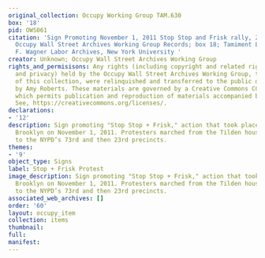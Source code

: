 ```yaml
---
original_collection: Occupy Working Group TAM.630
box: '18'
pid: OWS061
citation: 'Sign Promoting November 1, 2011 Stop Stop and Frisk rally, 2011; TAM.630
  Occupy Wall Street Archives Working Group Records; box 18; Tamiment Library/Robert
  F. Wagner Labor Archives, New York University '
creator: Unknown; Occupy Wall Street Archives Working Group
rights_and_permisisons: Any rights (including copyright and related rights to publicity
  and privacy) held by the Occupy Wall Street Archives Working Group, the creator
  of this collection, were relinquished and transferred to the public domain in 2013
  by Amy Roberts. These materials are governed by a Creative Commons CC0 license,
  which permits publication and reproduction of materials accompanied by full attribution.
  See, https://creativecommons.org/licenses/.
declarations:
- '12'
description: Sign promoting "Stop Stop + Frisk," action that took place in Brownsville,
  Brooklyn on November 1, 2011. Protesters marched from the Tilden housing projects
  to the NYPD’s 73rd and then 23rd precincts.
themes:
- '9'
object_type: Signs
label: Stop + Frisk Protest
image_description: Sign promoting "Stop Stop + Frisk," action that took place in Brownsville,
  Brooklyn on November 1, 2011. Protesters marched from the Tilden housing projects
  to the NYPD’s 73rd and then 23rd precincts.
associated_web_archives: []
order: '60'
layout: occupy_item
collection: items
thumbnail:
full:
manifest:
---
```

